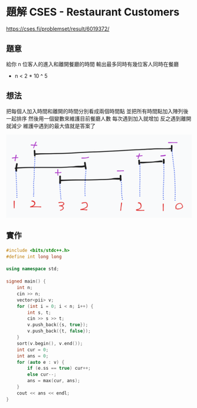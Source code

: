 # 題解 CSES - Restaurant Customers
https://cses.fi/problemset/result/6019372/
## 題意
給你 n 位客人的進入和離開餐廳的時間
輸出最多同時有幾位客人同時在餐廳
- n < 2 * 10 ^ 5

## 想法
把每個人加入時間和離開的時間分別看成兩個時間點
並把所有時間點加入陣列後一起排序
然後用一個變數來維護目前餐廳人數
每次遇到加入就增加
反之遇到離開就減少
維護中遇到的最大值就是答案了

![](https://github.com/dada878/blog/blob/master/2023-09-02-04-19-14.png?raw=true)
## 實作
```cpp
#include <bits/stdc++.h>
#define int long long
 
using namespace std;
 
signed main() {
	int n;
	cin >> n;
	vector<pii> v;
	for (int i = 0; i < n; i++) {
		int s, t;
		cin >> s >> t;
		v.push_back({s, true});
		v.push_back({t, false});
	}
	sort(v.begin(), v.end());
	int cur = 0;
	int ans = 0;
	for (auto e : v) {
		if (e.ss == true) cur++;
		else cur--;
		ans = max(cur, ans);
	}
	cout << ans << endl;
}
```